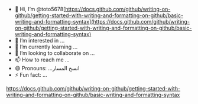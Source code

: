 - 👋 Hi, I’m @toto5678[https://docs.github.com/github/writing-on-github/getting-started-with-writing-and-formatting-on-github/basic-writing-and-formatting-syntax](https://docs.github.com/github/writing-on-github/getting-started-with-writing-and-formatting-on-github/basic-writing-and-formatting-syntax)
- 👀 I’m interested in ...
- 🌱 I’m currently learning ...
- 💞️ I’m looking to collaborate on ...
- 📫 How to reach me ...
- 😄 Pronouns: ...انسخ المسار
- ⚡ Fun fact: ...

<!---
toto5678/toto5678 is a ✨ special ✨ repository because its `README.md` (this file) appears on your GitHub profile.
You can click the Preview link to take a look at your changes.
--->
https://docs.github.com/github/writing-on-github/getting-started-with-writing-and-formatting-on-github/basic-writing-and-formatting-syntax
